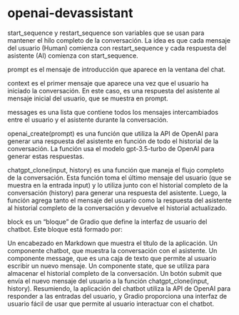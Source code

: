 # openai-devassistant

start_sequence y restart_sequence son variables que se usan para mantener el hilo completo de la conversación. La idea es que cada mensaje del usuario (Human) comienza con restart_sequence y cada respuesta del asistente (AI) comienza con start_sequence.

prompt es el mensaje de introducción que aparece en la ventana del chat.

context es el primer mensaje que aparece una vez que el usuario ha iniciado la conversación. En este caso, es una respuesta del asistente al mensaje inicial del usuario, que se muestra en prompt.

messages es una lista que contiene todos los mensajes intercambiados entre el usuario y el asistente durante la conversación.

openai_create(prompt) es una función que utiliza la API de OpenAI para generar una respuesta del asistente en función de todo el historial de la conversación. La función usa el modelo gpt-3.5-turbo de OpenAI para generar estas respuestas.

chatgpt_clone(input, history) es una función que maneja el flujo completo de la conversación. Esta función toma el último mensaje del usuario (que se muestra en la entrada input) y lo utiliza junto con el historial completo de la conversación (history) para generar una respuesta del asistente. Luego, la función agrega tanto el mensaje del usuario como la respuesta del asistente al historial completo de la conversación y devuelve el historial actualizado.

block es un “bloque” de Gradio que define la interfaz de usuario del chatbot. Este bloque está formado por:

Un encabezado en Markdown que muestra el título de la aplicación.
Un componente chatbot, que muestra la conversación con el asistente.
Un componente message, que es una caja de texto que permite al usuario escribir un nuevo mensaje.
Un componente state, que se utiliza para almacenar el historial completo de la conversación.
Un botón submit que envía el nuevo mensaje del usuario a la función chatgpt_clone(input, history).
Resumiendo, la aplicación del chatbot utiliza la API de OpenAI para responder a las entradas del usuario, y Gradio proporciona una interfaz de usuario fácil de usar que permite al usuario interactuar con el chatbot.